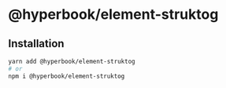 # @hyperbook/element-struktog

## Installation

```sh
yarn add @hyperbook/element-struktog
# or
npm i @hyperbook/element-struktog
```
